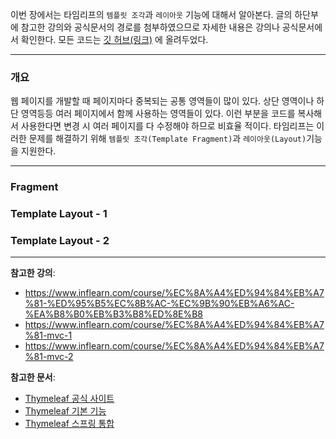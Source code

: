 이번 장에서는 타임리프의 `템플릿 조각`과 `레이아웃` 기능에 대해서 알아본다.
글의 하단부에 참고한 강의와 공식문서의 경로를 첨부하였으므로 자세한 내용은 강의나 공식문서에서 확인한다.
모든 코드는 [깃 허브(링크)](https://github.com/roy-zz/mvc) 에 올려두었다.

---

### 개요

웹 페이지를 개발할 때 페이지마다 중복되는 공통 영역들이 많이 있다.
상단 영역이나 하단 영역등등 여러 페이지에서 함께 사용하는 영역들이 있다. 이런 부분을 코드를 복사해서 사용한다면 변경 시 여러 페이지를 다 수정해야 하므로 비효율 적이다.
타임리프는 이러한 문제를 해결하기 위해 `템플릿 조각(Template Fragment)`과 `레이아웃(Layout)`기능을 지원한다.

---

### Fragment





### Template Layout - 1




### Template Layout - 2







---

**참고한 강의**:
- https://www.inflearn.com/course/%EC%8A%A4%ED%94%84%EB%A7%81-%ED%95%B5%EC%8B%AC-%EC%9B%90%EB%A6%AC-%EA%B8%B0%EB%B3%B8%ED%8E%B8
- https://www.inflearn.com/course/%EC%8A%A4%ED%94%84%EB%A7%81-mvc-1
- https://www.inflearn.com/course/%EC%8A%A4%ED%94%84%EB%A7%81-mvc-2

**참고한 문서**:
- [Thymeleaf 공식 사이트](https://www.thymeleaf.org/)
- [Thymeleaf 기본 기능](https://www.thymeleaf.org/doc/tutorials/3.0/usingthymeleaf.html)
- [Thymeleaf 스프링 통합](https://www.thymeleaf.org/doc/tutorials/3.0/thymeleafspring.html)